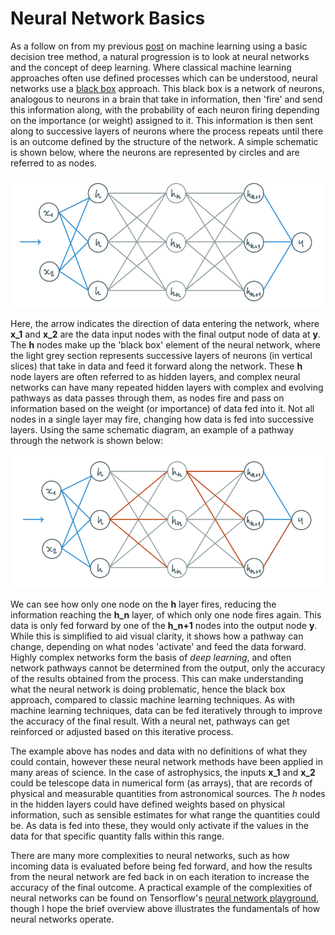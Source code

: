 # Neural Network Basics

As a follow on from my previous [post](https://bp-jones.github.io/2021/10/10/dec-tree-regression.html) on machine learning using a basic decision tree method, a natural progression is to look at neural networks and the concept of deep learning. Where classical machine learning approaches often use defined processes which can be understood, neural networks use a [black box](https://en.wikipedia.org/wiki/Black_box) approach. This black box is a network of neurons, analogous to neurons in a brain that take in information, then 'fire' and send this information along, with the probability of each neuron firing depending on the importance (or weight) assigned to it. This information is then sent along to successive layers of neurons where the process repeats until there is an outcome defined by the structure of the network. A simple schematic is shown below, where the neurons are represented by circles and are referred to as nodes.

![Neural Network Schematic](/img/2021-10-19_nn-dl_basics_imgs/nn_diag.png)

Here, the arrow indicates the direction of data entering the network, where **x_1** and **x_2** are the data input nodes with the final output node of data at **y**. The **h** nodes make up the 'black box' element of the neural network, where the light grey section represents successive layers of neurons (in vertical slices) that take in data and feed it forward along the network. These **h** node layers are often referred to as hidden layers, and complex neural networks can have many repeated hidden layers with complex and evolving pathways as data passes through them, as nodes fire and pass on information based on the weight (or importance) of data fed into it. Not all nodes in a single layer may fire, changing how data is fed into successive layers. Using the same schematic diagram, an example of a pathway through the network is shown below:

![Neural Network Schematic Pathway](/img/2021-10-19_nn-dl_basics_imgs/nn_diag_path.png)

We can see how only one node on the **h** layer fires, reducing the information reaching the **h_n** layer, of which only one node fires again. This data is only fed forward by one of the **h_n+1** nodes into the output node **y**. While this is simplified to aid visual clarity, it shows how a pathway can change, depending on what nodes 'activate' and feed the data forward. Highly complex networks form the basis of *deep learning*, and often network pathways cannot be determined from the output, only the accuracy of the results obtained from the process. This can make understanding what the neural network is doing problematic, hence the black box approach, compared to classic machine learning techniques. As with machine learning techniques, data can be fed iteratively through to improve the accuracy of the final result. With a neural net, pathways can get reinforced or adjusted based on this iterative process.

The example above has nodes and data with no definitions of what they could contain, however these neural network methods have been applied in many areas of science. In the case of astrophysics, the inputs **x_1** and **x_2** could be telescope data in numerical form (as arrays), that are records of physical and measurable quantities from astronomical sources. The $h$ nodes in the hidden layers could have defined weights based on physical information, such as sensible estimates for what range the quantities could be. As data is fed into these, they would only activate if the values in the data for that specific quantity falls within this range.

There are many more complexities to neural networks, such as how incoming data is evaluated before being fed forward, and how the results from the neural network are fed back in on each iteration to increase the accuracy of the final outcome. A practical example of the complexities of neural networks can be found on Tensorflow's [neural network playground](https://playground.tensorflow.org/), though I hope the brief overview above illustrates the fundamentals of how neural networks operate.
